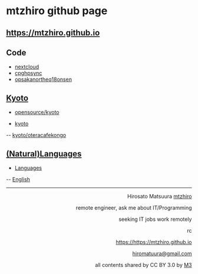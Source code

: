 # mtzhiro github page
## <a href="https://mtzhiro.github.io">https://mtzhiro.github.io</a>

## Code

- <a href="https://https://mtzhiro.github.io/nextcloud">nextcloud</a>
- <a href="https://https://mtzhiro.github.io/cpghpsync">cpghpsync</a>
- <a href="https://https://mtzhiro.github.io/opsakanortheq18onsen">opsakanortheq18onsen</a>

## <a href="https://https://mtzhiro.github.io/kyoto">Kyoto</a>

- <a href="https://https://mtzhiro.github.io/opensource/kyoto">opensource/kyoto</a>

- <a href="https://https://mtzhiro.github.io/kyoto">kyoto</a>

-- <a href="https://https://mtzhiro.github.io/kyoto/oteracafekongo">kyoto/oteracafekongo</a>

## <a href="https://https://mtzhiro.github.io/naturallanguage">(Natural)Languages</a>

- <a href="https://https://mtzhiro.github.io/naturallanguage">Languages</a>

-- <a href="https://https://mtzhiro.github.io/naturallanguage/english">English</a>



<hr />

<div style="text-align: right;">

Hirosato Matsuura <a href="https://github.com/mtzhiro">mtzhiro</a>

remote engineer, ask me about IT/Programming

seeking IT jobs work remotely

rc

<a href="https://https://mtzhiro.github.io">https://https://mtzhiro.github.io</a>

<a href="hmailto:hiromatuura@gmail.com">hiromatuura@gmail.com</a>

all contents shared by CC BY 3.0 by <a href="http://caesalpina.com/m3">M3</a>
</div>
